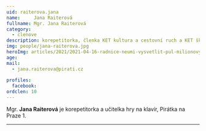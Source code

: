 ```yaml
---
uid: raiterova.jana
name:     Jana Raiterová
fullname: Mgr. Jana Raiterová
category:
  - clenove
description: korepetitorka, členka KET kultura a cestovní ruch a KET školství
img: people/jana-raiterova.jpg
heroImg: articles/2021/2021-04-16-radnice-neumi-vysvetlit-pul-milionovy-pro-valentu.jpg
age: 
mail:
  - jana.raiterova@pirati.cz
 
profiles:
  facebook: 
ordclen: 10
---
```


Mgr. **Jana Raiterová** je korepetitorka a učitelka hry na klavír, Pirátka na Praze 1. 

---
